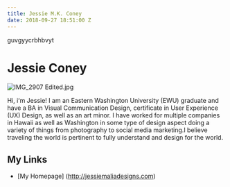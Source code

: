 ```yaml
---
title: Jessie M.K. Coney
date: 2018-09-27 18:51:00 Z
---
```


guvgyycrbhbvyt
# Jessie Coney

![IMG_2907 Edited.jpg](/uploads/IMG_2907%20Edited.jpg)

Hi, iʻm Jessie! I am an Eastern Washington University (EWU) graduate and have a BA in Visual Communication Design, certificate in User Experience (UX) Design, as well as an art minor. I have worked for multiple companies in Hawaii as well as Washington in some type of design aspect doing a variety of things from photography to social media marketing.I believe traveling the world is pertinent to fully understand and design for the world.

## My Links
* [My Homepage] (http://jessiemaliadesigns.com)